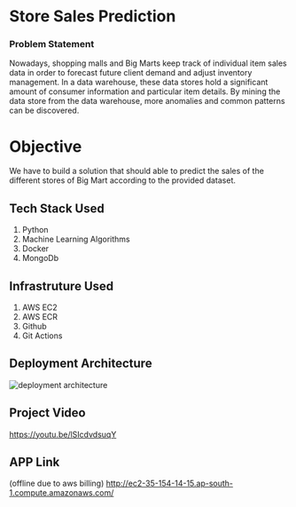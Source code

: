 # Store Sales Prediction

### Problem Statement
Nowadays, shopping malls and Big Marts keep track of individual item sales data in
order to forecast future client demand and adjust inventory management. In a data
warehouse, these data stores hold a significant amount of consumer information and
particular item details. By mining the data store from the data warehouse, more
anomalies and common patterns can be discovered.

# Objective

We have to build a solution that should able to predict the sales of the
different stores of Big Mart according to the provided dataset.

## Tech Stack Used
1. Python
2. Machine Learning Algorithms
3. Docker
4. MongoDb

## Infrastruture Used
1. AWS EC2
2. AWS ECR
3. Github
4. Git Actions

## Deployment Architecture
![deployment architecture](https://user-images.githubusercontent.com/63568546/234317752-e09e6156-0229-4e38-b9bb-79c2161e70fd.png)

## Project Video
https://youtu.be/lSIcdvdsuqY

## APP Link
(offline due to aws billing)
http://ec2-35-154-14-15.ap-south-1.compute.amazonaws.com/
